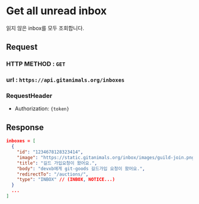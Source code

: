 # Get all unread inbox

읽지 않은 inbox를 모두 조회합니다.

## Request
### HTTP METHOD : `GET` 
### url : `https://api.gitanimals.org/inboxes`
### RequestHeader
- Authorization: `{token}`

## Response
```json
inboxes = [
  {
    "id": "1234678128323414", 
    "image": "https://static.gitanimals.org/inbox/images/guild-join.png",
    "title": "길드 가입요청이 왔어요.", 
    "body": "devxb에게 git-goods 길드가입 요청이 왔어요.",
    "redirectTo": "/auctions/",
    "type": "INBOX" // (INBOX, NOTICE...)
  }
  ...
]
```
